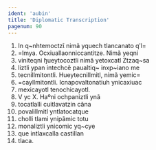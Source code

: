 ```yaml
---
ident: 'aubin'
title: 'Diplomatic Transcription'
pagenum: 90
---
```

1.	In q~nhtemoctzῖ nimã yquech tlancanato qʹl=
2.	=lmya. Ocxiuallaonniccantitze. Nimã yeqni
3.	viniteqni ɧueytocoztli nimã yetoxcatl Ztzaq~sa 
4.	liztli ypan intechcẽ paualtiq~ inxp~iano me
5.	tecnillmitontli. Hueytecnillmitl, nimã yemic=
6.	=cayllmitontli. Icnapovaltonatiuh ynicaxiuac
7.	mexicayotl tenochicayotl.
8.	V yc X. Haºni ochpaniztli ynã
9.	tocatlalli cuitlavatzin cãna
10.	 povalillmitl yntlatocatque
11.	 cholli tlami ynipãmic totu
12.	 monaliztli ynicomic yq~cye
13.	 que intlaxcalla castillan
14.	 tlaca.
